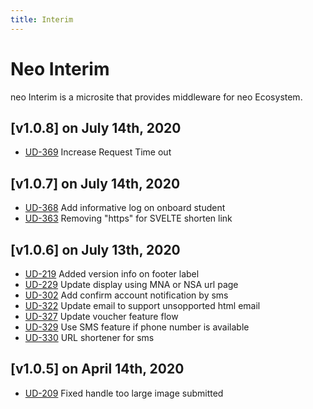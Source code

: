 ```yaml
---
title: Interim
---
```


# Neo Interim
neo Interim is a microsite that provides middleware for neo Ecosystem.


## [v1.0.8] on July 14th, 2020
- [UD-369](https://dyned.myjetbrains.com/youtrack/issue/UD-369) Increase Request Time out

## [v1.0.7] on July 14th, 2020
- [UD-368](https://dyned.myjetbrains.com/youtrack/issue/UD-368) Add informative log on onboard student
- [UD-363](https://dyned.myjetbrains.com/youtrack/issue/UD-363) Removing "https" for SVELTE shorten link

## [v1.0.6] on July 13th, 2020
- [UD-219](https://dyned.myjetbrains.com/youtrack/issue/UD-219) Added version info on footer label
- [UD-229](https://dyned.myjetbrains.com/youtrack/issue/UD-229) Update display using MNA or NSA url page
- [UD-302](https://dyned.myjetbrains.com/youtrack/issue/UD-302) Add confirm account notification by sms
- [UD-322](https://dyned.myjetbrains.com/youtrack/issue/UD-322) Update email to support unsopported html email
- [UD-327](https://dyned.myjetbrains.com/youtrack/issue/UD-327) Update voucher feature flow
- [UD-329](https://dyned.myjetbrains.com/youtrack/issue/UD-329) Use SMS feature if phone number is available
- [UD-330](https://dyned.myjetbrains.com/youtrack/issue/UD-330) URL shortener for sms

## [v1.0.5] on April 14th, 2020
- [UD-209](https://dyned.myjetbrains.com/youtrack/issue/UD-209) Fixed handle too large image submitted